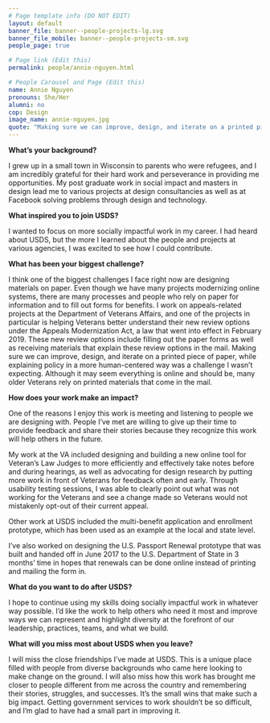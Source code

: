 ```yaml
---
# Page template info (DO NOT EDIT)
layout: default
banner_file: banner--people-projects-lg.svg
banner_file_mobile: banner--people-projects-sm.svg
people_page: true

# Page link (Edit this)
permalink: people/annie-nguyen.html

# People Carousel and Page (Edit this)
name: Annie Nguyen
pronouns: She/Her
alumni: no
cop: Design
image_name: annie-nguyen.jpg
quote: "Making sure we can improve, design, and iterate on a printed piece of paper, while explaining policy in a more human-centered way was a challenge I wasn’t expecting."
---
```


**What’s your background?**

I grew up in a small town in Wisconsin to parents who were refugees, and I am incredibly grateful for their hard work and perseverance in providing me opportunities. My post graduate work in social impact and masters in design lead me to various projects at design consultancies as well as at Facebook solving problems through design and technology.

**What inspired you to join USDS?**

I wanted to focus on more socially impactful work in my career. I had heard about USDS, but the more I learned about the people and projects at various agencies, I was excited to see how I could contribute.

**What has been your biggest challenge?**

I think one of the biggest challenges I face right now are designing materials on paper. Even though we have many projects modernizing online systems, there are many processes and people who rely on paper for information and to fill out forms for benefits. I work on appeals-related projects at the Department of Veterans Affairs, and one of the projects in particular is helping Veterans better understand their new review options under the Appeals Modernization Act, a law that went into effect in February 2019. These new review options include filling out the paper forms as well as receiving materials that explain these review options in the mail. Making sure we can improve, design, and iterate on a printed piece of paper, while explaining policy in a more human-centered way was a challenge I wasn’t expecting. Although it may seem everything is online and should be, many older Veterans rely on printed materials that come in the mail.

**How does your work make an impact?**

One of the reasons I enjoy this work is meeting and listening to people we are designing with. People I’ve met are willing to give up their time to provide feedback and share their stories because they recognize this work will help others in the future.

My work at the VA included designing and building a new online tool for Veteran’s Law Judges to more efficiently and effectively take notes before and during hearings, as well as advocating for design research by putting more work in front of Veterans for feedback often and early. Through usability testing sessions, I was able to clearly point out what was not working for the Veterans and see a change made so Veterans would not mistakenly opt-out of their current appeal.

Other work at USDS included the multi-benefit application and enrollment prototype, which has been used as an example at the local and state level.

I’ve also worked on designing the U.S. Passport Renewal prototype that was built and handed off in June 2017 to the U.S. Department of State in 3 months’ time in hopes that renewals can be done online instead of printing and mailing the form in.

**What do you want to do after USDS?**

I hope to continue using my skills doing socially impactful work in whatever way possible. I’d like the work to help others who need it most and improve ways we can represent and highlight diversity at the forefront of our leadership, practices, teams, and what we build.

**What will you miss most about USDS when you leave?**

I will miss the close friendships I’ve made at USDS. This is a unique place filled with people from diverse backgrounds who came here looking to make change on the ground. I will also miss how this work has brought me closer to people different from me across the country and remembering their stories, struggles, and successes. It’s the small wins that make such a big impact. Getting government services to work shouldn’t be so difficult, and I’m glad to have had a small part in improving it.
